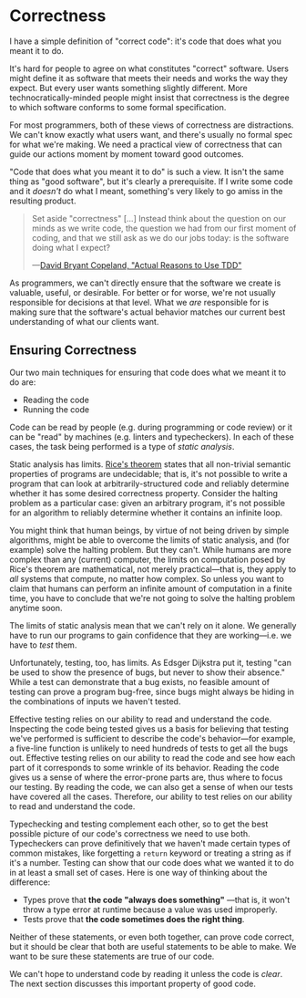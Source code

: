# Correctness

I have a simple definition of "correct code": it's code that does what you meant it to do.

It's hard for people to agree on what constitutes "correct" software. Users might define it as software that meets their needs and works the way they expect. But every user wants something slightly different. More technocratically-minded people might insist that correctness is the degree to which software conforms to some formal specification.

For most programmers, both of these views of correctness are distractions. We can't know exactly what users want, and there's usually no formal spec for what we're making. We need a practical view of correctness that can guide our actions moment by moment toward good outcomes.

"Code that does what you meant it to do" is such a view. It isn't the same thing as "good software", but it's clearly a prerequisite. If I write some code and it _doesn't_ do what I meant, something's very likely to go amiss in the resulting product.

> Set aside "correctness" [...] Instead think about the question on our minds as we write code, the question we had from our first moment of coding, and that we still ask as we do our jobs today: is the software doing what I expect?
>
> —[David Bryant Copeland, "Actual Reasons to Use TDD"](https://naildrivin5.com/blog/2022/09/06/actual-reasons-to-use-tdd.html)

As programmers, we can't directly ensure that the software we create is valuable, useful, or desirable. For better or for worse, we're not usually responsible for decisions at that level. What we _are_ responsible for is making sure that the software's actual behavior matches our current best understanding of what our clients want.

## Ensuring Correctness

Our two main techniques for ensuring that code does what we meant it to do are:

- Reading the code
- Running the code

Code can be read by people (e.g. during programming or code review) or it can be "read" by machines (e.g. linters and typecheckers). In each of these cases, the task being performed is a type of _static analysis_.

Static analysis has limits. [Rice's theorem](https://en.wikipedia.org/wiki/Rice%27s_theorem) states that all non-trivial semantic properties of programs are undecidable; that is, it's not possible to write a program that can look at arbitrarily-structured code and reliably determine whether it has some desired correctness property. Consider the halting problem as a particular case: given an arbitrary program, it's not possible for an algorithm to reliably determine whether it contains an infinite loop.

You might think that human beings, by virtue of not being driven by simple algorithms, might be able to overcome the limits of static analysis, and (for example) solve the halting problem. But they can't. While humans are more complex than any (current) computer, the limits on computation posed by Rice's theorem are mathematical, not merely practical—that is, they apply to _all_ systems that compute, no matter how complex. So unless you want to claim that humans can perform an infinite amount of computation in a finite time, you have to conclude that we're not going to solve the halting problem anytime soon.

The limits of static analysis mean that we can't rely on it alone. We generally have to run our programs to gain confidence that they are working—i.e. we have to _test_ them.

Unfortunately, testing, too, has limits. As Edsger Dijkstra put it, testing "can be used to show the presence of bugs, but never to show their absence." While a test can demonstrate that a bug exists, no feasible amount of testing can prove a program bug-free, since bugs might always be hiding in the combinations of inputs we haven't tested.

Effective testing relies on our ability to read and understand the code.
Inspecting the code being tested gives us a basis for believing that testing we've performed is sufficient to describe the code's behavior—for example, a five-line function is unlikely to need hundreds of tests to get all the bugs out. Effective testing relies on our ability to read the code and see how each part of it corresponds to some wrinkle of its behavior. Reading the code gives us a sense of where the error-prone parts are, thus where to focus our testing. By reading the code, we can also get a sense of when our tests have covered all the cases. Therefore, our ability to test relies on our ability to read and understand the code.

Typechecking and testing complement each other, so to get the best possible picture of our code's correctness we need to use both. Typecheckers can prove definitively that we haven't made certain types of common mistakes, like forgetting a `return` keyword or treating a string as if it's a number. Testing can show that our code does what we wanted it to do in at least a small set of cases. Here is one way of thinking about the difference:

- Types prove that **the code "always does something"** —that is, it won't throw a type error at runtime because a value was used improperly.
- Tests prove that **the code sometimes does the right thing**.

Neither of these statements, or even both together, can prove code correct, but it should be clear that both are useful statements to be able to make. We want to be sure these statements are true of our code.



We can't hope to understand code by reading it unless the code is _clear_. The next section discusses this important property of good code.

<!--
When I refer to "correctness" in this book, I don't mean correctness according to some external standard. Correct code, as far as I'm concerned, is code that does what you meant it to do. If we're confining our view of programming to the act of typing code into a computer, that's really the best we can hope to achieve.

Of course, even if software does what we intended, it still might not be useful or valuable. But if our software _does not_ do what we intend, it almost certainly has problems. In a way, "software that does what you intend" seems like a pretty low bar for quality—but I don't think it is. It is a bar that most teams today consistently fail to reach.


Consider the following code. Is it correct?

```ts
const alphabetizedWords: string[] = [...words].sort()
```

At first glance, it looks like not much could go wrong here. The problem, if there is one, lies in the fact that `sort()` compares strings based only on the numeric codes for each character. If the strings contain uppercase characters, or accented letters, the words won't be alphabetized the way a dictionary would alphabetize them. And what if the words use non-Latin alphabets, like Greek or Cyrillic? What about Chinese?

Is the program wrong, then? It depends on what it needs to do. Maybe the programmer who wrote this code knew it would only need to handle lowercase English words for the foreseeable future. Maybe they weighed the cost of writing a more sophisticated sort function against the benefits of doing so, and decided it wasn't worth it. Maybe they just didn't think about what would happen when `words` contains uppercase or accented characters.

Perhaps their decision was right, and perhaps it was wrong. We can't know without knowing the context in which this line of code will be used. But put yourself in this hypothetical programmer's shoes for the moment. Is there anything they could have done, given the knowledge that they had at the time, to improve this code? Assume they are very technically competent and have an encyclopedic knowledge of JavaScript.

- If they believed the program would only need to handle lowercase English words, then they made the best decision they could with the knowledge they had at the time.
- If they weighed the cost/benefit tradeoffs of a more sophisticated sort and came to the conclusion that the cost outweighed the benefit, then they made the best decision given the knowledge they had at the time.
- If they simply didn't know that `words` might contain uppercase or accented characters, then this is the best code they could have written given the information that they had.

This code might do what users need, or it might not. But if it doesn't, it's hard to fault the programming technique of the person who wrote it.

Now let's look at an example of code that is definitely incorrect according to the definition above.

```js
const numbers = numericStrings.map(parseInt)
```

It's clear what the programmer was trying to do here: they have an array of strings that represent numbers in decimal, like `"1234"`, and they want to convert that to an array of number values. Unfortunately, this code is completely wrong. It does not do what the programmer intended if `numericStrings` contains more than one value, because `parseInt` takes the _base_ of the number representation as its second argument (so that you can parse binary, octal, or hexadecimal numbers), and `map` passes the array index to its callback as the second parameter. So if `numericStrings` contains `["1", "2", "3"]`, `parseInt` receives the following sequence of calls:

```js
parseInt("1", 0) // -> 1   (since 0 is not a valid base, this defaults to decimal)
parseInt("2", 1) // -> NaN
parseInt("3", 2) // -> NaN
```

The programmer intended to parse an array of strings, but the code they wrote doesn't do that.

The above example is a bit of a strawman, since `.map(parseInt)` is a notorious JavaScript gotcha. Here's an example that is much closer to something I've seen in real code:

```ts
type Transaction = {amount: null | number}

function refundAll(transactions: Transaction[]) {
  let i = 0
  while (i < transactions.length) {
    if (transactions[i].amount == null) {
      continue
    }

    refund(transactions[i].amount)
    i++
  }
}
```

Here, it's also fairly clear what the programmer was trying to do. They have an array of `transactions`, some of which have a null `amount`. They want to `refund` each non-null `amount`.

Unfortunately, this function will loop infinitely if any of the amounts is null. Perhaps null amounts are rare—if so, this code might work almost all of the time. However, its infinite looping behavior is clearly not what the programmer intended.

## Improving Correctness

You might quibble that the correctness problems outlined above are _also_ due to the programmer having incomplete knowledge at the time they wrote the code, and that therefore there is nothing the programmer could have done differently. However, I contend that there is a major difference between these examples and the word-alphabetizing program we saw earlier.

In the word-alphabetizing program, the knowledge the programmer was missing was _outside_ the code. In the `parseInt` and `transactions` examples, the knowledge could be obtained from the code itself, by either:

- reading it
- running it

By using these two techniques, you can find and fix code that doesn't do what you or your teammates intended, _before_ it reaches production and affects users.

The upcoming chapter on [[clarity]] gives an overview of how to make code easier to read, understand, and even prove things about. Here I'll give a brief overview of the second technique for obtaining knowledge: running the code, i.e. _testing_.

-->